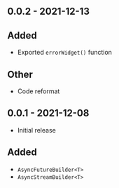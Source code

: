 ## 0.0.2 - 2021-12-13

## Added
* Exported `errorWidget()` function

## Other
* Code reformat

## 0.0.1 - 2021-12-08

* Initial release

## Added

* `AsyncFutureBuilder<T>`
* `AsyncStreamBuilder<T>`
